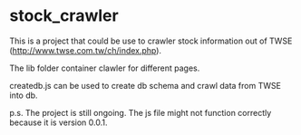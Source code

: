 # stock_crawler

This is a project that could be use to crawler stock information out of TWSE (http://www.twse.com.tw/ch/index.php).

The lib folder container clawler for different pages.

createdb.js can be used to create db schema and crawl data from TWSE into db.

p.s. The project is still ongoing. The js file might not function correctly because it is version 0.0.1.